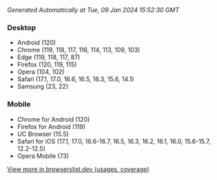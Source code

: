 _Generated Automatically at Tue, 09 Jan 2024 15:52:30 GMT_

### Desktop

- Android (120)
- Chrome (119, 118, 117, 116, 114, 113, 109, 103)
- Edge (119, 118, 117, 87)
- Firefox (120, 119, 115)
- Opera (104, 102)
- Safari (17.1, 17.0, 16.6, 16.5, 16.3, 15.6, 14.1)
- Samsung (23, 22)

### Mobile

- Chrome for Android (120)
- Firefox for Android (119)
- UC Browser (15.5)
- Safari for iOS (17.1, 17.0, 16.6-16.7, 16.5, 16.3, 16.2, 16.1, 16.0, 15.6-15.7, 12.2-12.5)
- Opera Mobile (73)

[View more in browserslist.dev (usages, coverage)](https://browserslist.dev/?q=PjAuMiUsbm90IGRlYWQsbm90IG9wX21pbmkgYWxs)
